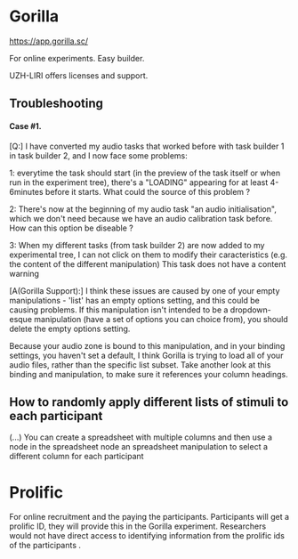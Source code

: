 # Gorilla  

https://app.gorilla.sc/  

For online experiments. Easy builder.  

UZH-LIRI offers licenses and support.  

## Troubleshooting
####  Case \#1. 
\[Q:]
I have converted my audio tasks that worked before with task builder 1 in task builder 2, and I now face some problems: 

1: everytime the task should start (in the preview of the task itself or when run in the experiment tree), there's a "LOADING" appearing for at least 4-6minutes before it starts. What could the source of this problem ? 

2: There's now at the beginning of my audio task "an audio initialisation", which we don't need because we have an audio calibration task before. How can this option be diseable ? 

3: When my different tasks (from task builder 2) are now added to my experimental tree, I can not click on them to modify their caracteristics (e.g. the content of the different manipulation)
This task does not have a content warning

\[A(Gorilla Support):]
I think these issues are caused by one of your empty manipulations - 'list' has an empty options setting, and this could be causing problems. If this manipulation isn't intended to be a dropdown-esque manipulation (have a set of options you can choice from), you should delete the empty options setting.
 
Because your audio zone is bound to this manipulation, and in your binding settings, you haven't set a default, I think Gorilla is trying to load all of your audio files, rather than the specific list subset.
Take another look at this binding and manipulation, to make sure it references your column headings.


## How to randomly apply different lists of stimuli to each participant
(...)  You can create a spreadsheet with multiple columns and then use a node in the spreadsheet node an spreadsheet manipulation to select a different column for each participant

 
# Prolific  

For online recruitment and the paying the participants. Participants will get a prolific ID, they will provide this in the Gorilla experiment. Researchers would not have direct access to identifying information from the prolific ids of the participants .  


 
